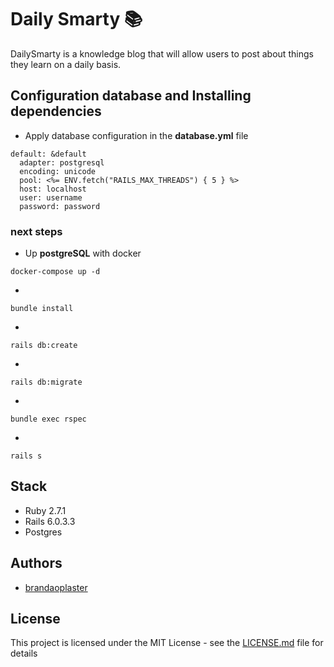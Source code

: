 # Daily Smarty :books:

DailySmarty is a knowledge blog that will allow users to post about things they learn on a daily basis.


## Configuration database and Installing dependencies

- Apply database configuration in the **database.yml** file

```
default: &default
  adapter: postgresql
  encoding: unicode
  pool: <%= ENV.fetch("RAILS_MAX_THREADS") { 5 } %>
  host: localhost
  user: username
  password: password
```

### next steps

- Up **postgreSQL** with docker
```
docker-compose up -d
```

-
```
bundle install
```
-
```
rails db:create
```
-
```
rails db:migrate
```
-
```
bundle exec rspec
```
-
```
rails s
```


## Stack
 - Ruby 2.7.1
 - Rails 6.0.3.3
 - Postgres

## Authors

- [brandaoplaster](https://github.com/brandaoplaster)

## License

This project is licensed under the MIT License - see the [LICENSE.md](LICENSE.md) file for details
